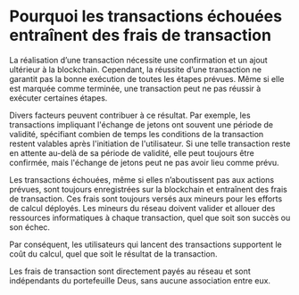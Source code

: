 # Pourquoi les transactions échouées entraînent des frais de transaction

La réalisation d’une transaction nécessite une confirmation et un ajout ultérieur à la blockchain. Cependant, la réussite d’une transaction ne garantit pas la bonne exécution de toutes les étapes prévues. Même si elle est marquée comme terminée, une transaction peut ne pas réussir à exécuter certaines étapes.

Divers facteurs peuvent contribuer à ce résultat. Par exemple, les transactions impliquant l'échange de jetons ont souvent une période de validité, spécifiant combien de temps les conditions de la transaction restent valables après l'initiation de l'utilisateur. Si une telle transaction reste en attente au-delà de sa période de validité, elle peut toujours être confirmée, mais l'échange de jetons peut ne pas avoir lieu comme prévu.

Les transactions échouées, même si elles n’aboutissent pas aux actions prévues, sont toujours enregistrées sur la blockchain et entraînent des frais de transaction. Ces frais sont toujours versés aux mineurs pour les efforts de calcul déployés. Les mineurs du réseau doivent valider et allouer des ressources informatiques à chaque transaction, quel que soit son succès ou son échec.

Par conséquent, les utilisateurs qui lancent des transactions supportent le coût du calcul, quel que soit le résultat de la transaction.

Les frais de transaction sont directement payés au réseau et sont indépendants du portefeuille Deus, sans aucune association entre eux.